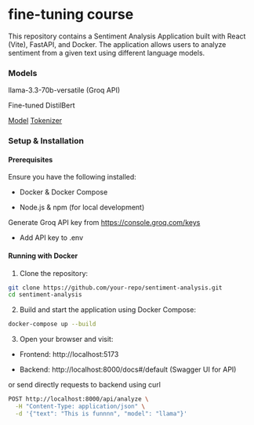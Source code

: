 # fine-tuning course

This repository contains a Sentiment Analysis Application built with React (Vite), FastAPI, and Docker. The application allows users to analyze sentiment from a given text using different language models.

### Models

llama-3.3-70b-versatile (Groq API)

Fine-tuned DistilBert

[Model](https://huggingface.co/raati/distilbert_imdb_sentiment_analysis)
[Tokenizer](https://huggingface.co/raati/distilbert_imdb_sentiment_analysis_tokenizer)


### Setup & Installation

#### Prerequisites

Ensure you have the following installed:

- Docker & Docker Compose

- Node.js & npm (for local development)

Generate Groq API key from https://console.groq.com/keys
- Add API key to .env

#### Running with Docker

1. Clone the repository:

```bash
git clone https://github.com/your-repo/sentiment-analysis.git
cd sentiment-analysis
```

2. Build and start the application using Docker Compose:
```bash
docker-compose up --build
```
3. Open your browser and visit:

- Frontend: http://localhost:5173

- Backend: http://localhost:8000/docs#/default (Swagger UI for API)


or send directly requests to backend using curl

```bash
POST http://localhost:8000/api/analyze \
  -H "Content-Type: application/json" \
  -d '{"text": "This is funnnn", "model": "llama"}'
```